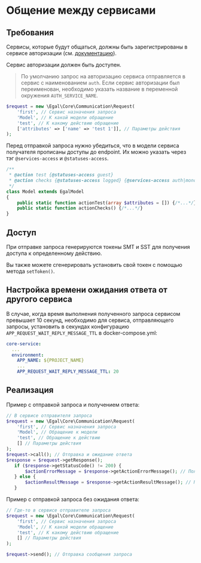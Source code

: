 # Общение между сервисами

## Требования

Сервисы, которые будут общаться, должны быть зарегистрированы в сервисе
авторизации (см. [документацию](/server/authorization.md)).

Сервис авторизации должен быть доступен. 

> По умолчанию запрос на авторизацию сервиса отправляется в сервис с наименованием `auth`. 
> Если сервис авторизации был переименован, необходимо указать название в переменной окружения `AUTH_SERVICE_NAME`.

```php
$request = new \Egal\Core\Communication\Request(
    'first', // Сервис назначения запроса
    'Model', // К какой модели обращение
    'test', // К какому действию обращение
    ['attributes' => ['name' => 'test 1']], // Параметры действия
);
```

Перед отправкой запроса нужно убедиться, что в модели сервиса получателя
прописаны доступы до endpoint. Их можно указать через тэг
`@services-access` и `@statuses-access`.

```php
/**
 * @action test {@statuses-access guest}
 * @action checks {@statuses-access logged} {@services-access auth|monolit}
 */
class Model extends EgalModel
{
    public static function actionTest(array $attributes = []) {/*...*/}
    public static function actionChecks() {/*...*/}
}
```


## Доступ

При отправке запроса генерируются токены SMT и SST для получения доступа
к определенному действию.

Вы также можете сгенерировать установить свой токен с помощью метода
`setToken()`.

## Настройка времени ожидания ответа от другого сервиса

В случае, когда время выполнения полученного запроса сервисом превышает 10 секунд,
необходимо для сервиса, отправляющего запросы, установить в секундах конфигурацию `APP_REQUEST_WAIT_REPLY_MESSAGE_TTL`
в docker-compose.yml:

```yaml
core-service:
  ...
  environment:
    APP_NAME: ${PROJECT_NAME}
    ...
    APP_REQUEST_WAIT_REPLY_MESSAGE_TTL: 20
```

## Реализация

Пример с отправкой запроса и получением ответа:

```php
// В сервисе отправителя запроса
$request = new \Egal\Core\Communication\Request(
    'first', // Сервис назначения запроса
    'Model', // Обращение к модели
    'test', // Обращение к действию
    [] // Параметры действия
);
$request->call(); // Отправка и ожидание ответа
$response = $request->getResponse();
   if ($response->getStatusCode() != 200) {
       $actionErrorMessage = $response->getActionErrorMessage(); // Получение сообщения ошибки
   } else {
       $actionResultMessage = $response->getActionResultMessage(); // Получение сообщения результата выполнения [действия](/_glossary?id=действия) }
   }
```

Пример с отправкой запроса без ожидания ответа:

```php
// Где-то в сервисе отправителе запроса
$request = new \Egal\Core\Communication\Request(
    'first', // Сервис назначения запроса
    'Model', // К какой модели обращение
    'test', // К какому действию обращение
    [] // Параметры действия
);

$request->send(); // Отправка сообщения запроса
```

